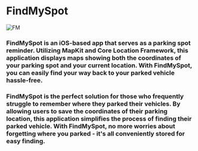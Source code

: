 # FindMySpot

![FM](https://github.com/randjg/FindMySpot/assets/76160505/1f02f79c-a61a-478e-92fe-0095a8be5087)

### FindMySpot is an iOS-based app that serves as a parking spot reminder. Utilizing MapKit and Core Location Framework, this application displays maps showing both the coordinates of your parking spot and your current location. With FindMySpot, you can easily find your way back to your parked vehicle hassle-free.

### FindMySpot is the perfect solution for those who frequently struggle to remember where they parked their vehicles. By allowing users to save the coordinates of their parking location, this application simplifies the process of finding their parked vehicle. With FindMySpot, no more worries about forgetting where you parked - it's all conveniently stored for easy finding.
